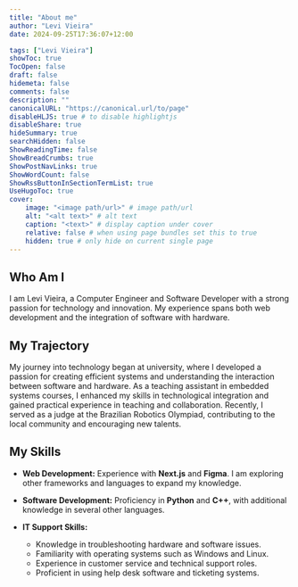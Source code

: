 ```yaml
---
title: "About me"
author: "Levi Vieira"
date: 2024-09-25T17:36:07+12:00

tags: ["Levi Vieira"]
showToc: true
TocOpen: false
draft: false
hidemeta: false
comments: false
description: ""
canonicalURL: "https://canonical.url/to/page"
disableHLJS: true # to disable highlightjs
disableShare: true
hideSummary: true
searchHidden: false
ShowReadingTime: false
ShowBreadCrumbs: true
ShowPostNavLinks: true
ShowWordCount: false
ShowRssButtonInSectionTermList: true
UseHugoToc: true
cover:
    image: "<image path/url>" # image path/url
    alt: "<alt text>" # alt text
    caption: "<text>" # display caption under cover
    relative: false # when using page bundles set this to true
    hidden: true # only hide on current single page
---
```


## Who Am I

I am Levi Vieira, a Computer Engineer and Software Developer with a strong passion for technology and innovation. My experience spans both web development and the integration of software with hardware.

## My Trajectory

My journey into technology began at university, where I developed a passion for creating efficient systems and understanding the interaction between software and hardware. As a teaching assistant in embedded systems courses, I enhanced my skills in technological integration and gained practical experience in teaching and collaboration. Recently, I served as a judge at the Brazilian Robotics Olympiad, contributing to the local community and encouraging new talents.

## My Skills

* **Web Development:** Experience with **Next.js** and **Figma**. I am exploring other frameworks and languages to expand my knowledge.

* **Software Development:** Proficiency in **Python** and **C++**, with additional knowledge in several other languages.


* **IT Support Skills:**
  - Knowledge in troubleshooting hardware and software issues.
  - Familiarity with operating systems such as Windows and Linux.
  - Experience in customer service and technical support roles.
  - Proficient in using help desk software and ticketing systems.
